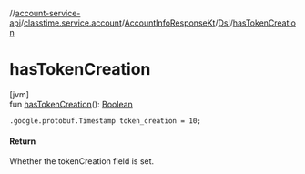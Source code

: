 //[account-service-api](../../../../index.md)/[classtime.service.account](../../index.md)/[AccountInfoResponseKt](../index.md)/[Dsl](index.md)/[hasTokenCreation](has-token-creation.md)

# hasTokenCreation

[jvm]\
fun [hasTokenCreation](has-token-creation.md)(): [Boolean](https://kotlinlang.org/api/latest/jvm/stdlib/kotlin/-boolean/index.html)

<code>.google.protobuf.Timestamp token_creation = 10;</code>

#### Return

Whether the tokenCreation field is set.
